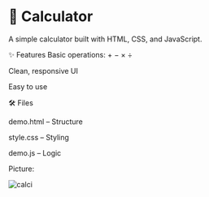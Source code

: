 <h1>🧮 Calculator</h1>
A simple calculator built with HTML, CSS, and JavaScript.

✨ Features
Basic operations: + − × ÷

Clean, responsive UI

Easy to use

🛠️ Files

demo.html – Structure

style.css – Styling

demo.js – Logic

Picture:


![calci](https://github.com/user-attachments/assets/dbb10c96-0823-4cef-ba9b-f9c6284f30c9)
